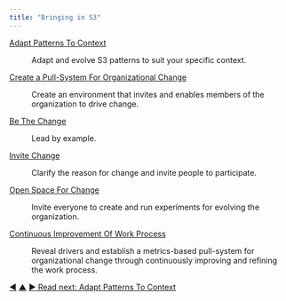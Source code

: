 ```yaml
---
title: "Bringing in S3"
---
```



<dl>

  <dt><a href="adapt-patterns-to-context.html">Adapt Patterns To Context</a></dt>
  <dd><p>Adapt and evolve S3 patterns to suit your specific context.</p></dd>

  <dt><a href="create-a-pull-system-for-organizational-change.html">Create a Pull-System For Organizational Change</a></dt>
  <dd><p>Create an environment that invites and enables members of the organization to drive change.</p></dd>

  <dt><a href="be-the-change.html">Be The Change</a></dt>
  <dd><p>Lead by example.</p></dd>

  <dt><a href="invite-change.html">Invite Change</a></dt>
  <dd><p>Clarify the reason for change and invite people to participate.</p></dd>

  <dt><a href="open-space-for-change.html">Open Space For Change</a></dt>
  <dd><p>Invite everyone to create and run experiments for evolving the organization.</p></dd>

  <dt><a href="continuous-improvement-of-work-process.html">Continuous Improvement Of Work Process</a></dt>
  <dd><p>Reveal drivers and establish a metrics-based pull-system for organizational change through continuously improving and refining the work process.</p></dd>
</dl>


<div class="bottom-nav">
<a href="open-systems.html" title="Back to: Open Systems">◀</a> <a href="patterns.html" title="Up: The Patterns">▲</a> <a href="adapt-patterns-to-context.html" title="">▶ Read next: Adapt Patterns To Context</a>
</div>


<script type="text/javascript">
Mousetrap.bind('g n', function() {
    window.location.href = 'adapt-patterns-to-context.html';
    return false;
});
</script>

